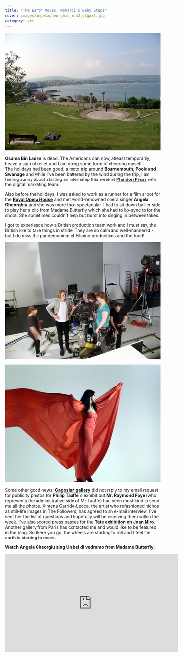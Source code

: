 ```yaml
---
title: "The Earth Moves: Momardi´s Baby Steps"
cover: images/angelagheorghiu_roh2_o7gaxf.jpg
category: art
---
```


![](./images/swanage_cabyev.jpg "swanage")

**Osama Bin Laden** is dead. The Americans can now, atleast temporarily, heave a sigh of relief and I am doing some form of cheering myself. The holidays had been good, a moto trip around **Bournemouth, Poole and Swanage** and while I´ve been battered by the wind during the trip, I am feeling sunny about starting an internship this week at **[Phaidon Press](http://phaidon.com "Phaidon")** with the digital marketing team.

Also before the holidays, I was asked to work as a runner for a film shoot for the **[Royal Opera House](http://roh.org.uk "royal opera house")** and met world-renowned opera singer **Angela Gheorghiu** and she was more than spectacular. I had to sit down by her side to play her a clip from Madame Butterfly which she had to lip-sync to for the shoot. She sometimes couldn´t help but burst into singing in between takes.

I got to experience how a British production team work and I must say, the British like to take things in stride. They are so calm and well-mannered - but I do miss the pandemonium of Filipino productions and the food!

![](./images/tomturner_roh_knfhw0.jpg "The production team with Director Tom Turner")

![](./images/angelagheorghiu_roh2_o7gaxf.jpg "World-renowned opera singer Angela Gheorghiu")

Some other good news: **[Gagosian gallery](http://gagosian.com "gagosian")** did not reply to my email request for publicity photos for **Philip Taaffe**´s exhibit but **Mr. Raymond Foye** (who represents the administrative side of Mr Taaffe) had been most kind to send me all the photos. Ximena Garrido-Lecca, the artist who refashioned nichos as still-life images in The Followers, has agreed to an e-mail interview. I´ve sent her the list of questions and hopefully will be receiving them within the week. I´ve also scored press passes for the **[Tate exhibition on Joan Miro](http://tate.org.uk "tate").** Another gallery from Paris has contacted me and would like to be featured in the blog. So there you go, the wheels are starting to roll and I feel the earth is starting to move.

**Watch Angela Gheorgiu sing Un bel di vedramo from Madame Butterfly**.

<iframe width="560" height="315" src="https://www.youtube.com/embed/OELonx63k7s" frameborder="0" allow="accelerometer; autoplay; encrypted-media; gyroscope; picture-in-picture" allowfullscreen></iframe>
